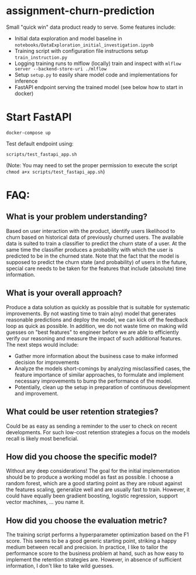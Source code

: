 # assignment-churn-prediction

Small "quick win" data product ready to serve. Some features include:
- Initial data exploration and model baseline in `notebooks/DataExploration_initial_investigation.ipynb`
- Training script with configuration file instructions setup `train_instruction.py`
- Logging training runs to mlflow (locally) train and inspect with `mlflow server --backend-store-uri ./mlflow`
- Setup `setup.py` to easily share model code and implementations for inference 
- FastAPI endpoint serving the trained model (see below how to start in docker)


# Start FastAPI
```commandline
docker-compose up
```
Test default endpoint using:
```commandline
scripts/test_fastapi_app.sh
```
(Note: You may need to set the proper permission to execute the script `chmod a+x scripts/test_fastapi_app.sh`)

# FAQ:
## What is your problem understanding?
Based on user interaction with the product, identify users likelihood to churn based on historical data of previously churned users.
The available data is suited to train a classifier to predict the churn state of a user. 
At the same time the classifier produces a probability with which the user is predicted to be in the churned state.
Note that the fact that the model is supposed to predict the churn state (and probability) of users in the future, special care needs to be taken for the features that include (absolute) time information.

## What is your overall approach?
Produce a data solution as quickly as possible that is suitable for systematic improvements.
By not wasting time to train a(ny) model that generates reasonable predictions and deploy the model, we can kick off the feedback loop as quick as possible.
In addition, we do not waste time on making wild guesses on "best features" to engineer before we are able to efficiently verify our reasoning and measure the impact of such additional features.
The next steps would include:
- Gather more information about the business case to make informed decision for improvements
- Analyze the models short-comings by analyzing misclassified cases, the feature importance of similar approaches, to formulate and implement necessary improvements to bump the performance of the model.
- Potentially, clean up the setup in preparation of continuous development and improvement.

## What could be user retention strategies?
Could be as easy as sending a reminder to the user to check on recent developments. 
For such low-cost retention strategies a focus on the models recall is likely most beneficial.

## How did you choose the specific model?
Without any deep considerations! The goal for the initial implementation should be to produce a working model as fast as possible.
I choose a random forest, which are a good starting point as they are robust against the features scaling, generalize well and are usually fast to train.
However, it could have equally been gradient boosting, logistic regression, support vector machines, ... you name it.

## How did you choose the evaluation metric?
The training script performs a hyperparameter optimization based on the F1 score. 
This seems to be a good generic starting point, striking a happy medium between recall and precision.
In practice, I like to tailor the performance score to the business problem at hand, such as how easy to implement the retention strategies are.
However, in absence of sufficient information, I don't like to take wild guesses.
